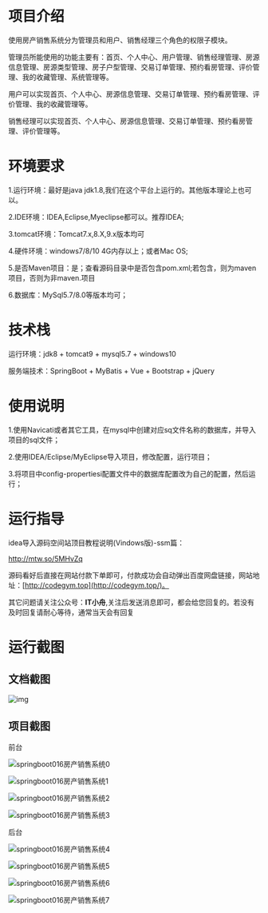 # 项目介绍

使用房产销售系统分为管理员和用户、销售经理三个角色的权限子模块。



管理员所能使用的功能主要有：首页、个人中心、用户管理、销售经理管理、房源信息管理、房源类型管理、房子户型管理、交易订单管理、预约看房管理、评价管理、我的收藏管理、系统管理等。



用户可以实现首页、个人中心、房源信息管理、交易订单管理、预约看房管理、评价管理、我的收藏管理等。



销售经理可以实现首页、个人中心、房源信息管理、交易订单管理、预约看房管理、评价管理等。






# 环境要求

1.运行环境：最好是java jdk1.8,我们在这个平台上运行的。其他版本理论上也可以。 

2.IDE环境：IDEA,Eclipse,Myeclipse都可以。推荐IDEA; 

3.tomcat环境：Tomcat7.x,8.X,9.x版本均可 

4.硬件环境：windows7/8/10 4G内存以上；或者Mac OS; 

5.是否Maven项目：是；查看源码目录中是否包含pom.xml;若包含，则为maven项目，否则为非maven.项目 

6.数据库：MySql5.7/8.0等版本均可；



# 技术栈

运行环境：jdk8 + tomcat9 + mysql5.7 + windows10

服务端技术：SpringBoot + MyBatis + Vue + Bootstrap + jQuery



# 使用说明

1.使用Navicati或者其它工具，在mysql中创建对应sq文件名称的数据库，并导入项目的sql文件； 

2.使用IDEA/Eclipse/MyEclipse导入项目，修改配置，运行项目； 

3.将项目中config-propertiesi配置文件中的数据库配置改为自己的配置，然后运行；

# 运行指导

idea导入源码空间站顶目教程说明(Vindows版)-ssm篇：

http://mtw.so/5MHvZq 

源码看好后直接在网站付款下单即可，付款成功会自动弹出百度网盘链接，网站地址：[http://codegym.top](http://codegym.top/)。 

其它问题请关注公众号：**IT小舟**,关注后发送消息即可，都会给您回复的。若没有及时回复请耐心等待，通常当天会有回复

# 运行截图

## 文档截图

![img](https://gulimallcativen.oss-cn-shenzhen.aliyuncs.com/dasdsadasgdfg/wps2.png)

## 项目截图

前台

![springboot016房产销售系统0](https://gulimallcativen.oss-cn-shenzhen.aliyuncs.com/dasdsadasgdfg/springboot016%E6%88%BF%E4%BA%A7%E9%94%80%E5%94%AE%E7%B3%BB%E7%BB%9F0.png)

![springboot016房产销售系统1](https://gulimallcativen.oss-cn-shenzhen.aliyuncs.com/dasdsadasgdfg/springboot016%E6%88%BF%E4%BA%A7%E9%94%80%E5%94%AE%E7%B3%BB%E7%BB%9F1.png)

![springboot016房产销售系统2](https://gulimallcativen.oss-cn-shenzhen.aliyuncs.com/dasdsadasgdfg/springboot016%E6%88%BF%E4%BA%A7%E9%94%80%E5%94%AE%E7%B3%BB%E7%BB%9F2.png)

![springboot016房产销售系统3](https://gulimallcativen.oss-cn-shenzhen.aliyuncs.com/dasdsadasgdfg/springboot016%E6%88%BF%E4%BA%A7%E9%94%80%E5%94%AE%E7%B3%BB%E7%BB%9F3.png)



后台

![springboot016房产销售系统4](https://gulimallcativen.oss-cn-shenzhen.aliyuncs.com/dasdsadasgdfg/springboot016%E6%88%BF%E4%BA%A7%E9%94%80%E5%94%AE%E7%B3%BB%E7%BB%9F4.png)

![springboot016房产销售系统5](https://gulimallcativen.oss-cn-shenzhen.aliyuncs.com/dasdsadasgdfg/springboot016%E6%88%BF%E4%BA%A7%E9%94%80%E5%94%AE%E7%B3%BB%E7%BB%9F5.png)

![springboot016房产销售系统6](https://gulimallcativen.oss-cn-shenzhen.aliyuncs.com/dasdsadasgdfg/springboot016%E6%88%BF%E4%BA%A7%E9%94%80%E5%94%AE%E7%B3%BB%E7%BB%9F6.png)

![springboot016房产销售系统7](https://gulimallcativen.oss-cn-shenzhen.aliyuncs.com/dasdsadasgdfg/springboot016%E6%88%BF%E4%BA%A7%E9%94%80%E5%94%AE%E7%B3%BB%E7%BB%9F7.png)
